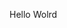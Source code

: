 Hello Wolrd



































































































































































































































































